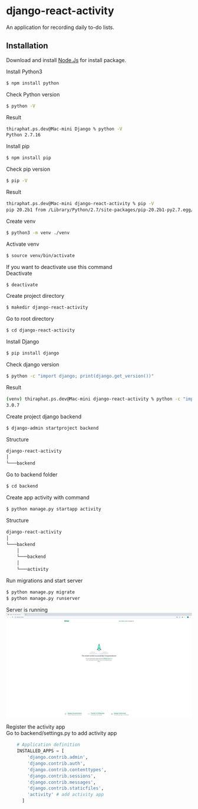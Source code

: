 # django-react-activity

An application for recording daily to-do lists.

## Installation

Download and install [Node.Js](https://nodejs.org/en/download/) for install package.
<br/>

Install Python3

```bash
$ npm install python
```

Check Python version

```bash
$ python -V
```

Result

```bash
thiraphat.ps.dev@Mac-mini Django % python -V
Python 2.7.16
```

Install pip

```bash
$ npm install pip
```

Check pip version

```bash
$ pip -V
```

Result

```bash
thiraphat.ps.dev@Mac-mini django-react-activity % pip -V
pip 20.2b1 from /Library/Python/2.7/site-packages/pip-20.2b1-py2.7.egg/pip (python 2.7)
```

Create venv

```bash
$ python3 -m venv ./venv
```

Activate venv

```bash
$ source venv/bin/activate
```

If you want to deactivate use this command
<br>
Deactivate

```bash
$ deactivate
```

Create project directory

```bash
$ makedir django-react-activity
```

Go to root directory

```bash
$ cd django-react-activity
```

Install Django

```bash
$ pip install django
```

Check django version

```bash
$ python -c "import django; print(django.get_version())"
```

Result

```bash
(venv) thiraphat.ps.dev@Mac-mini django-react-activity % python -c "import django; print(django.get_version())"
3.0.7
```

Create project django backend

```bash
$ django-admin startproject backend
```

Structure

```bash
django-react-activity
│
└───backend
```

Go to backend folder

```bash
$ cd backend
```

Create app activity with command

```bash
$ python manage.py startapp activity
```

Structure

```bash
django-react-activity
│
└───backend
    │
    └───backend
    │
    └───activity
```

Run migrations and start server

```bash
$ python manage.py migrate
$ python manage.py runserver
```

Server is running
![image info](./img/runserver_1.png)

Register the activity app
<br>
Go to backend/settings.py to add activity app

```python
    # Application definition
    INSTALLED_APPS = [
        'django.contrib.admin',
        'django.contrib.auth',
        'django.contrib.contenttypes',
        'django.contrib.sessions',
        'django.contrib.messages',
        'django.contrib.staticfiles',
        'activity' # add activity app
      ]
```

